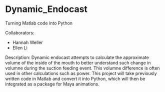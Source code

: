 # Dynamic_Endocast
Turning Matlab code into Python

Collaborators:
- Hannah Weller
- Ellen Li

Description:
Dynamic endocast attempts to calculate the approximate volume of the inside of the mouth to better understand such change 
in volumne during the suction feeding event. This volumne difference is often used in other calculations such as power. This project will take previously written code in Matlab and convert it into Python, which will then be integrated as a package for Maya animations. 
